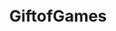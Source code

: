 ---
title: GiftofGames
crosslinks:
- indiegameswap
- RandomActsOfGaming
- AskReddit
- SteamGameSwap
- FreeGamesOnSteam
- pcmasterrace
- PrequelMemes
- Minecraft
- therewasanattempt
- Jokes
- steam_giveaway
- gifs
- GameSale
- animegifs
- GameDeals
- Chinese_Bootleg_Memes
- memes
- sloths
- HaloOnline
- Overwatch
---